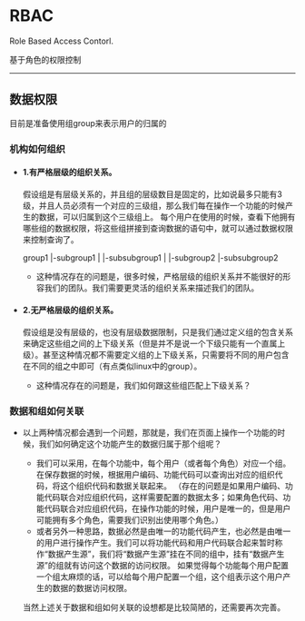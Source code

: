 # RBAC

Role Based Access Contorl.

基于角色的权限控制

***

## 数据权限
目前是准备使用组group来表示用户的归属的

### 机构如何组织

* #### 1.有严格层级的组织关系。
	假设组是有层级关系的，并且组的层级数目是固定的，比如说最多只能有3级，并且人员必须有一个对应的三级组，那么我们每在操作一个功能的时候产生的数据，可以归属到这个三级组上。
	每个用户在使用的时候，查看下他拥有哪些组的数据权限，将这些组拼接到查询数据的语句中，就可以通过数据权限来控制查询了。

	group1
	|-subgroup1
	|	|-subsubgroup1
	|
	|-subgroup2
		|-subsubgroup2

	* 这种情况存在的问题是，很多时候，严格层级的组织关系并不能很好的形容我们的团队。我们需要更灵活的组织关系来描述我们的团队。
	
	
* #### 2.无严格层级的组织关系。
	假设组是没有层级的，也没有层级数据限制，只是我们通过定义组的包含关系来确定这些组之间的上下级关系（但是并不是说一个下级只能有一个直属上级）。甚至这种情况都不需要定义组的上下级关系，只需要将不同的用户包含在不同的组之中即可（有点类似linux中的group）。

	* 这种情况存在的问题是，我们如何跟这些组匹配上下级关系？

### 数据和组如何关联

* 以上两种情况都会遇到一个问题，那就是，我们在页面上操作一个功能的时候，我们如何确定这个功能产生的数据归属于那个组呢？
	* 我们可以采用，在每个功能中，每个用户（或者每个角色）对应一个组。在保存数据的时候，根据用户编码、功能代码可以查询出对应的组织代码，将这个组织代码和数据关联起来。
	（存在的问题是如果用户编码、功能代码联合对应组织代码，这样需要配置的数据太多；如果角色代码、功能代码联合对应组织代码，在操作功能的时候，用户是唯一的，但是用户可能拥有多个角色，需要我们识别出使用哪个角色。）
	* 或者另外一种思路，数据必然是由唯一的功能代码产生，也必然是由唯一的用户进行操作产生。我们可以将功能代码和用户代码联合起来暂时称作“数据产生源”，我们将“数据产生源”挂在不同的组中，挂有“数据产生源”的组就有访问这个数据的访问权限。
	如果觉得每个功能每个用户配置一个组太麻烦的话，可以给每个用户配置一个组，这个组表示这个用户产生的数据的数据访问权限。

	当然上述关于数据和组如何关联的设想都是比较简陋的，还需要再次完善。





